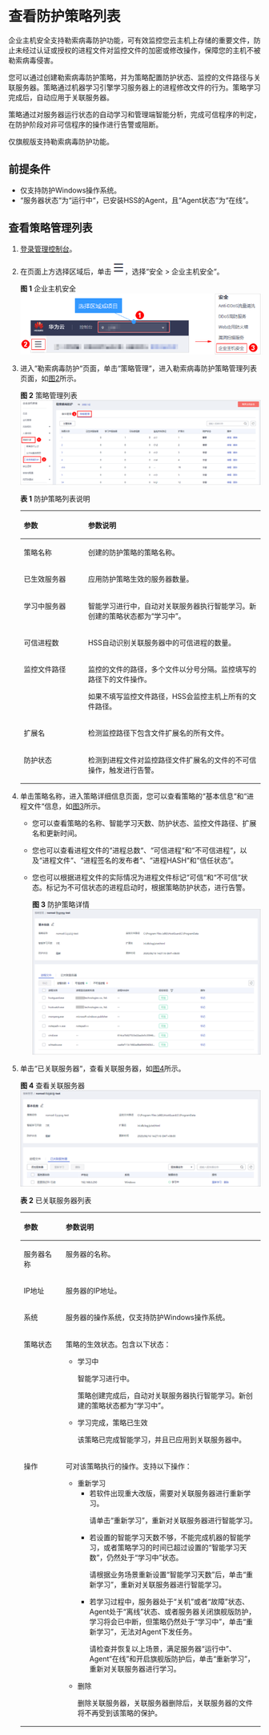 # 查看防护策略列表<a name="hss_01_0047"></a>

企业主机安全支持勒索病毒防护功能，可有效监控您云主机上存储的重要文件，防止未经过认证或授权的进程文件对监控文件的加密或修改操作，保障您的主机不被勒索病毒侵害。

您可以通过创建勒索病毒防护策略，并为策略配置防护状态、监控的文件路径与关联服务器。策略通过机器学习引擎学习服务器上的进程修改文件的行为。策略学习完成后，自动应用于关联服务器。

策略通过对服务器运行状态的自动学习和管理端智能分析，完成可信程序的判定，在防护阶段对非可信程序的操作进行告警或阻断。

仅旗舰版支持勒索病毒防护功能。

## 前提条件<a name="section513913043317"></a>

-   仅支持防护Windows操作系统。
-   “服务器状态“为“运行中“，已安装HSS的Agent，且“Agent状态“为“在线“。

## 查看策略管理列表<a name="section1424299112811"></a>

1.  [登录管理控制台](https://console.huaweicloud.com)。
2.  在页面上方选择区域后，单击![](figures/icon-servicelist.png)，选择“安全  \>  企业主机安全“。

    **图 1**  企业主机安全<a name="hss_01_0229_fig1271516227232"></a>  
    ![](figures/企业主机安全.png "企业主机安全")

3.  进入“勒索病毒防护“页面，单击“策略管理“，进入勒索病毒防护策略管理列表页面，如[图2](#fig73801835154711)所示。

    **图 2**  策略管理列表<a name="fig73801835154711"></a>  
    ![](figures/策略管理列表.png "策略管理列表")

    **表 1**  防护策略列表说明

    <a name="table96596323280"></a>
    <table><thead align="left"><tr id="row1966093215283"><th class="cellrowborder" valign="top" width="26.740000000000002%" id="mcps1.2.3.1.1"><p id="p142811414284"><a name="p142811414284"></a><a name="p142811414284"></a>参数</p>
    </th>
    <th class="cellrowborder" valign="top" width="73.26%" id="mcps1.2.3.1.2"><p id="p1281041162814"><a name="p1281041162814"></a><a name="p1281041162814"></a>参数说明</p>
    </th>
    </tr>
    </thead>
    <tbody><tr id="row176608322287"><td class="cellrowborder" valign="top" width="26.740000000000002%" headers="mcps1.2.3.1.1 "><p id="p9281841152818"><a name="p9281841152818"></a><a name="p9281841152818"></a>策略名称</p>
    </td>
    <td class="cellrowborder" valign="top" width="73.26%" headers="mcps1.2.3.1.2 "><p id="p72884182814"><a name="p72884182814"></a><a name="p72884182814"></a>创建的防护策略的策略名称。</p>
    </td>
    </tr>
    <tr id="row19660153252817"><td class="cellrowborder" valign="top" width="26.740000000000002%" headers="mcps1.2.3.1.1 "><p id="p122918417280"><a name="p122918417280"></a><a name="p122918417280"></a>已生效服务器</p>
    </td>
    <td class="cellrowborder" valign="top" width="73.26%" headers="mcps1.2.3.1.2 "><p id="p142974122818"><a name="p142974122818"></a><a name="p142974122818"></a>应用防护策略生效的服务器数量。</p>
    </td>
    </tr>
    <tr id="row156601532132810"><td class="cellrowborder" valign="top" width="26.740000000000002%" headers="mcps1.2.3.1.1 "><p id="p132994172811"><a name="p132994172811"></a><a name="p132994172811"></a>学习中服务器</p>
    </td>
    <td class="cellrowborder" valign="top" width="73.26%" headers="mcps1.2.3.1.2 "><p id="p12994112812"><a name="p12994112812"></a><a name="p12994112812"></a>智能学习进行中，自动对关联服务器执行智能学习。新创建的策略状态都为<span class="parmvalue" id="parmvalue15292412283"><a name="parmvalue15292412283"></a><a name="parmvalue15292412283"></a>“学习中”</span>。</p>
    </td>
    </tr>
    <tr id="row4660432132818"><td class="cellrowborder" valign="top" width="26.740000000000002%" headers="mcps1.2.3.1.1 "><p id="p182994112817"><a name="p182994112817"></a><a name="p182994112817"></a>可信进程数</p>
    </td>
    <td class="cellrowborder" valign="top" width="73.26%" headers="mcps1.2.3.1.2 "><p id="p1291941132810"><a name="p1291941132810"></a><a name="p1291941132810"></a>HSS自动识别关联服务器中的可信进程的数量。</p>
    </td>
    </tr>
    <tr id="row66601232102814"><td class="cellrowborder" valign="top" width="26.740000000000002%" headers="mcps1.2.3.1.1 "><p id="p192944142817"><a name="p192944142817"></a><a name="p192944142817"></a>监控文件路径</p>
    </td>
    <td class="cellrowborder" valign="top" width="73.26%" headers="mcps1.2.3.1.2 "><p id="p10291141162820"><a name="p10291141162820"></a><a name="p10291141162820"></a>监控的文件的路径，多个文件以分号分隔。监控填写的路径下的文件操作。</p>
    <p id="p529104192812"><a name="p529104192812"></a><a name="p529104192812"></a>如果不填写监控文件路径，HSS会监控主机上所有的文件路径。</p>
    </td>
    </tr>
    <tr id="row1366093214287"><td class="cellrowborder" valign="top" width="26.740000000000002%" headers="mcps1.2.3.1.1 "><p id="p929104112811"><a name="p929104112811"></a><a name="p929104112811"></a>扩展名</p>
    </td>
    <td class="cellrowborder" valign="top" width="73.26%" headers="mcps1.2.3.1.2 "><p id="p929134116282"><a name="p929134116282"></a><a name="p929134116282"></a>检测监控路径下包含文件扩展名的所有文件。</p>
    </td>
    </tr>
    <tr id="row1660732192819"><td class="cellrowborder" valign="top" width="26.740000000000002%" headers="mcps1.2.3.1.1 "><p id="p142974116282"><a name="p142974116282"></a><a name="p142974116282"></a>防护状态</p>
    </td>
    <td class="cellrowborder" valign="top" width="73.26%" headers="mcps1.2.3.1.2 "><p id="p1302417284"><a name="p1302417284"></a><a name="p1302417284"></a>检测到进程文件对监控路径文件扩展名的文件的不可信操作，触发进行告警。</p>
    </td>
    </tr>
    </tbody>
    </table>

4.  单击策略名称，进入策略详细信息页面，您可以查看策略的“基本信息“和“进程文件“信息，如[图3](#fig20405102425217)所示。
    -   您可以查看策略的名称、智能学习天数、防护状态、监控文件路径、扩展名和更新时间。
    -   您也可以查看进程文件的“进程总数“、“可信进程“和“不可信进程“，以及“进程文件“、“进程签名的发布者“、“进程HASH“和“信任状态“。
    -   您也可以根据进程文件的实际情况为进程文件标记“可信“和“不可信“状态。标记为不可信状态的进程启动时，根据策略防护状态，进行告警。

        **图 3**  防护策略详情<a name="fig20405102425217"></a>  
        ![](figures/防护策略详情.png "防护策略详情")

5.  单击“已关联服务器“，查看关联服务器，如[图4](#fig192011163412)所示。

    **图 4**  查看关联服务器<a name="fig192011163412"></a>  
    ![](figures/查看关联服务器.png "查看关联服务器")

    **表 2**  已关联服务器列表

    <a name="table953861610290"></a>
    <table><thead align="left"><tr id="row185381516172910"><th class="cellrowborder" valign="top" width="17.43%" id="mcps1.2.3.1.1"><p id="p67181524122912"><a name="p67181524122912"></a><a name="p67181524122912"></a>参数</p>
    </th>
    <th class="cellrowborder" valign="top" width="82.57%" id="mcps1.2.3.1.2"><p id="p37181024172913"><a name="p37181024172913"></a><a name="p37181024172913"></a>参数说明</p>
    </th>
    </tr>
    </thead>
    <tbody><tr id="row12538121622912"><td class="cellrowborder" valign="top" width="17.43%" headers="mcps1.2.3.1.1 "><p id="p1271872432912"><a name="p1271872432912"></a><a name="p1271872432912"></a>服务器名称</p>
    </td>
    <td class="cellrowborder" valign="top" width="82.57%" headers="mcps1.2.3.1.2 "><p id="p197185248294"><a name="p197185248294"></a><a name="p197185248294"></a>服务器的名称。</p>
    </td>
    </tr>
    <tr id="row195385165296"><td class="cellrowborder" valign="top" width="17.43%" headers="mcps1.2.3.1.1 "><p id="p16718132415294"><a name="p16718132415294"></a><a name="p16718132415294"></a>IP地址</p>
    </td>
    <td class="cellrowborder" valign="top" width="82.57%" headers="mcps1.2.3.1.2 "><p id="p19719124172912"><a name="p19719124172912"></a><a name="p19719124172912"></a>服务器的IP地址。</p>
    </td>
    </tr>
    <tr id="row1853811682912"><td class="cellrowborder" valign="top" width="17.43%" headers="mcps1.2.3.1.1 "><p id="p1971915240294"><a name="p1971915240294"></a><a name="p1971915240294"></a>系统</p>
    </td>
    <td class="cellrowborder" valign="top" width="82.57%" headers="mcps1.2.3.1.2 "><p id="p15719162432916"><a name="p15719162432916"></a><a name="p15719162432916"></a>服务器的操作系统，仅支持防护Windows操作系统。</p>
    </td>
    </tr>
    <tr id="row353891610291"><td class="cellrowborder" valign="top" width="17.43%" headers="mcps1.2.3.1.1 "><p id="p8719122411299"><a name="p8719122411299"></a><a name="p8719122411299"></a>策略状态</p>
    </td>
    <td class="cellrowborder" valign="top" width="82.57%" headers="mcps1.2.3.1.2 "><p id="p1171932472914"><a name="p1171932472914"></a><a name="p1171932472914"></a>策略的生效状态。包含以下状态：</p>
    <a name="ul6719112413298"></a><a name="ul6719112413298"></a><ul id="ul6719112413298"><li>学习中<p id="p2071982412913"><a name="p2071982412913"></a><a name="p2071982412913"></a>智能学习进行中。</p>
    <p id="p10719142472915"><a name="p10719142472915"></a><a name="p10719142472915"></a>策略创建完成后，自动对关联服务器执行智能学习。新创建的策略状态都为<span class="parmvalue" id="parmvalue971992412917"><a name="parmvalue971992412917"></a><a name="parmvalue971992412917"></a>“学习中”</span>。</p>
    </li><li>学习完成，策略已生效<p id="p37191524142920"><a name="p37191524142920"></a><a name="p37191524142920"></a>该策略已完成智能学习，并且已应用到关联服务器中。</p>
    </li></ul>
    </td>
    </tr>
    <tr id="row10538171672911"><td class="cellrowborder" valign="top" width="17.43%" headers="mcps1.2.3.1.1 "><p id="p071913248296"><a name="p071913248296"></a><a name="p071913248296"></a>操作</p>
    </td>
    <td class="cellrowborder" valign="top" width="82.57%" headers="mcps1.2.3.1.2 "><p id="p3719142410294"><a name="p3719142410294"></a><a name="p3719142410294"></a>可对该策略执行的操作。支持以下操作：</p>
    <a name="ul147191724182913"></a><a name="ul147191724182913"></a><ul id="ul147191724182913"><li>重新学习<a name="ul1871913243293"></a><a name="ul1871913243293"></a><ul id="ul1871913243293"><li>若软件出现重大改版，需要对关联服务器进行重新学习。<p id="p07191245294"><a name="p07191245294"></a><a name="p07191245294"></a>请单击<span class="uicontrol" id="uicontrol07191324112915"><a name="uicontrol07191324112915"></a><a name="uicontrol07191324112915"></a>“重新学习”</span>，重新对关联服务器进行智能学习。</p>
    </li><li>若设置的智能学习天数不够，不能完成机器的智能学习，或者策略学习的时间已超过设置的<span class="parmvalue" id="parmvalue14719192482910"><a name="parmvalue14719192482910"></a><a name="parmvalue14719192482910"></a>“智能学习天数”</span>，仍然处于<span class="parmvalue" id="parmvalue871902410295"><a name="parmvalue871902410295"></a><a name="parmvalue871902410295"></a>“学习中”</span>状态。<p id="p187191524122914"><a name="p187191524122914"></a><a name="p187191524122914"></a>请根据业务场景重新设置<span class="parmvalue" id="parmvalue17719524142917"><a name="parmvalue17719524142917"></a><a name="parmvalue17719524142917"></a>“智能学习天数”</span>后，单击<span class="uicontrol" id="uicontrol14719172416293"><a name="uicontrol14719172416293"></a><a name="uicontrol14719172416293"></a>“重新学习”</span>，重新对关联服务器进行智能学习。</p>
    </li><li>若学习过程中，服务器处于<span class="parmvalue" id="parmvalue117206247291"><a name="parmvalue117206247291"></a><a name="parmvalue117206247291"></a>“关机”</span>或者<span class="parmvalue" id="parmvalue372082419294"><a name="parmvalue372082419294"></a><a name="parmvalue372082419294"></a>“故障”</span>状态、Agent处于<span class="parmvalue" id="parmvalue197201624172916"><a name="parmvalue197201624172916"></a><a name="parmvalue197201624172916"></a>“离线”</span>状态、或者服务器关闭旗舰版防护，学习将会已中断，但策略仍然处于<span class="parmvalue" id="parmvalue1672052492918"><a name="parmvalue1672052492918"></a><a name="parmvalue1672052492918"></a>“学习中”</span>，单击<span class="uicontrol" id="uicontrol19720724102915"><a name="uicontrol19720724102915"></a><a name="uicontrol19720724102915"></a>“重新学习”</span>，无法对Agent下发任务。<p id="p107207246292"><a name="p107207246292"></a><a name="p107207246292"></a>请检查并恢复以上场景，满足服务器<span class="parmvalue" id="parmvalue5720132472910"><a name="parmvalue5720132472910"></a><a name="parmvalue5720132472910"></a>“运行中”</span>、Agent<span class="parmvalue" id="parmvalue9720192482918"><a name="parmvalue9720192482918"></a><a name="parmvalue9720192482918"></a>“在线”</span>和开启旗舰版防护后，单击<span class="uicontrol" id="uicontrol1172072402919"><a name="uicontrol1172072402919"></a><a name="uicontrol1172072402919"></a>“重新学习”</span>，重新对关联服务器进行学习。</p>
    </li></ul>
    </li><li>删除<p id="p372010242294"><a name="p372010242294"></a><a name="p372010242294"></a>删除关联服务器，关联服务器删除后，关联服务器的文件将不再受到该策略的保护。</p>
    </li></ul>
    </td>
    </tr>
    </tbody>
    </table>


